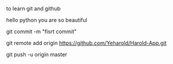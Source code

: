 to learn git and github

hello python you are so beautiful

git commit -m "fisrt commit"

git remote add origin https://github.com/Yeharold/Harold-App.git

git push -u origin master